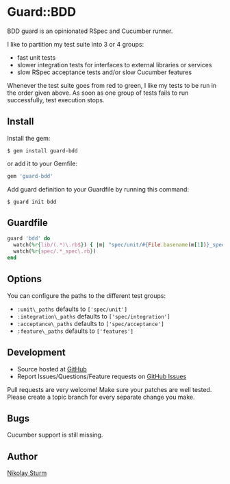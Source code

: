 Guard::BDD
==========

BDD guard is an opinionated RSpec and Cucumber runner.

I like to partition my test suite into 3 or 4 groups:
- fast unit tests
- slower integration tests for interfaces to external libraries or services
- slow RSpec acceptance tests and/or
  slow Cucumber features

Whenever the test suite goes from red to green, I like my tests to be run in
the order given above. As soon as one group of tests fails to run successfully,
test execution stops.

Install
-------

Install the gem:

    $ gem install guard-bdd

or add it to your Gemfile:

``` ruby
gem 'guard-bdd'
```

Add guard definition to your Guardfile by running this command:

    $ guard init bdd

Guardfile
---------

``` ruby
guard 'bdd' do
  watch(%r{lib/(.*)\.rb$}) { |m| "spec/unit/#{File.basename(m[1])}_spec.rb"}
  watch(%r{spec/.*_spec\.rb})
end
```

Options
-------

You can configure the paths to the different test groups:

- `:unit\_paths` defaults to `['spec/unit']`
- `:integration\_paths` defaults to `['spec/integration']`
- `:acceptance\_paths` defaults to `['spec/acceptance']`
- `:feature\_paths` defaults to `['features']`

Development
-----------

* Source hosted at [GitHub](https://github.com/nistude/guard-bdd)
* Report Issues/Questions/Feature requests on [GitHub Issues](https://github.com/nistude/guard-bdd/issues)

Pull requests are very welcome! Make sure your patches are well tested. Please
create a topic branch for every separate change you make.

Bugs
----

Cucumber support is still missing.

Author
------

[Nikolay Sturm](http://blog.nistu.de/)
